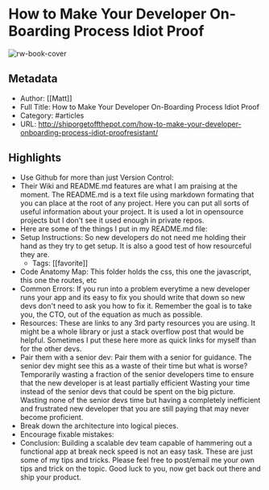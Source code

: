 # How to Make Your Developer On-Boarding Process Idiot Proof

![rw-book-cover](https://readwise-assets.s3.amazonaws.com/static/images/article4.6bc1851654a0.png)

## Metadata
- Author: [[Matt]]
- Full Title: How to Make Your Developer On-Boarding Process Idiot Proof
- Category: #articles
- URL: http://shiporgetoffthepot.com/how-to-make-your-developer-onboarding-process-idiot-proofresistant/

## Highlights
- Use Github for more than just Version Control:
- Their Wiki and README.md features are what I am praising at the moment.
  The README.md is a text file using markdown formating that you can place at the root of any project. Here you can put all sorts of useful information about your project. It is used a lot in opensource projects but I don't see it used enough in private repos.
- Here are some of the things I put in my README.md file:
- Setup Instructions:
  So new developers do not need me holding their hand as they try to get setup. It is also a good test of how resourceful they are.
    - Tags: [[favorite]] 
- Code Anatomy Map:
  This folder holds the css, this one the javascript, this one the routes, etc
- Common Errors:
  If you run into a problem everytime a new developer runs your app and its easy to fix you should write that down so new devs don't need to ask you how to fix it. Remember the goal is to take you, the CTO, out of the equation as much as possible.
- Resources:
  These are links to any 3rd party resources you are using. It might be a whole library or just a stack overflow post that would be helpful. Sometimes I put these here more as quick links for myself than for the other devs.
- Pair them with a senior dev:
  Pair them with a senior for guidance.
  The senior dev might see this as a waste of their time but what is worse?
  Temporarily wasting a fraction of the senior developers time to ensure that the new developer is at least partially efficient
  Wasting your time instead of the senior devs that could be spent on the big picture.
  Wasting none of the senior devs time but having a completely inefficient and frustrated new developer that you are still paying that may never become proficient.
- Break down the architecture into logical pieces.
- Encourage fixable mistakes:
- Conclusion:
  Building a scalable dev team capable of hammering out a functional app at break neck speed is not an easy task. These are just some of my tips and tricks. Please feel free to post/email me your own tips and trick on the topic. Good luck to you, now get back out there and ship your product.
